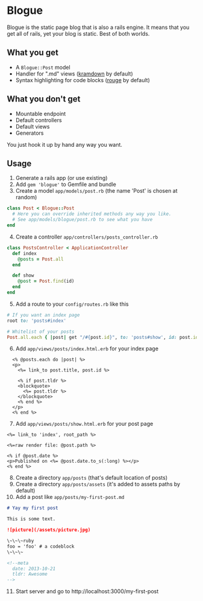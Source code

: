 # Blogue

Blogue is the static page blog that is also a rails engine. It means that you get all of rails, yet your blog is static. Best of both worlds.

## What you get

* A `Blogue::Post` model
* Handler for ".md" views ([kramdown](https://github.com/gettalong/kramdown/) by default)
* Syntax highlighting for code blocks ([rouge](https://github.com/jayferd/rouge) by default)

## What you don't get

* Mountable endpoint
* Default controllers
* Default views
* Generators

You just hook it up by hand any way you want.

## Usage

1. Generate a rails app (or use existing)
2. Add `gem 'blogue'` to Gemfile and bundle
3. Create a model `app/models/post.rb` (the name 'Post' is chosen at random)
  ~~~ruby
  class Post < Blogue::Post
    # Here you can override inherited methods any way you like.
    # See app/models/blogue/post.rb to see what you have
  end
  ~~~

4. Create a controller `app/controllers/posts_controller.rb`
  ~~~ruby
  class PostsController < ApplicationController
    def index
      @posts = Post.all
    end

    def show
      @post = Post.find(id)
    end
  end
  ~~~

5. Add a route to your `config/routes.rb` like this
  ~~~ruby
  # If you want an index page
  root to: 'posts#index'

  # Whitelist of your posts
  Post.all.each { |post| get "/#{post.id}", to: 'posts#show', id: post.id }
  ~~~

6. Add `app/views/posts/index.html.erb` for your index page
  ~~~erb
    <% @posts.each do |post| %>
    <p>
      <%= link_to post.title, post.id %>

      <% if post.tldr %>
      <blockquote>
        <%= post.tldr %>
      </blockquote>
      <% end %>
    </p>
    <% end %>
  ~~~

7. Add `app/views/posts/show.html.erb` for your post page
  ~~~erb
  <%= link_to 'index', root_path %>

  <%=raw render file: @post.path %>

  <% if @post.date %>
  <p>Published on <%= @post.date.to_s(:long) %></p>
  <% end %>
  ~~~

8. Create a directory `app/posts` (that's default location of posts)
9. Create a directory `app/posts/assets` (it's added to assets paths by default)
10. Add a post like `app/posts/my-first-post.md`
  ~~~markdown
  # Yay my first post

  This is some text.

  ![picture](/assets/picture.jpg)

  \~\~\~ruby
  foo = 'foo' # a codeblock
  \~\~\~

  <!--meta
    date: 2013-10-21
    tldr: Awesome
  -->
  ~~~
11. Start server and go to http://localhost:3000/my-first-post
